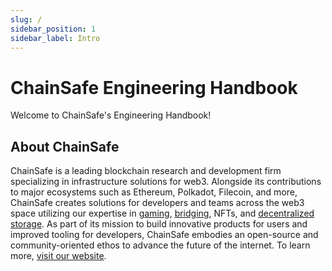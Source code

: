 ```yaml
---
slug: /
sidebar_position: 1
sidebar_label: Intro
---
```


# ChainSafe Engineering Handbook

Welcome to ChainSafe's Engineering Handbook!

## About ChainSafe

ChainSafe is a leading blockchain research and development firm specializing in infrastructure solutions for web3. Alongside its contributions to major ecosystems such as Ethereum, Polkadot, Filecoin, and more, ChainSafe creates solutions for developers and teams across the web3 space utilizing our expertise in [gaming](https://gaming.chainsafe.io/), [bridging](https://www.sprinter.box/), NFTs, and [decentralized storage](https://storage.chainsafe.io/). As part of its mission to build innovative products for users and improved tooling for developers, ChainSafe embodies an open-source and community-oriented ethos to advance the future of the internet. To learn more, [visit our website](https://chainsafe.io/).
